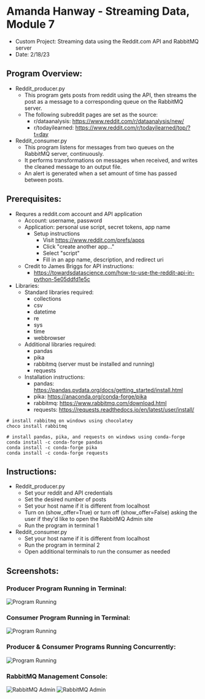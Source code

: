 # Amanda Hanway - Streaming Data, Module 7
- Custom Project: Streaming data using the Reddit.com API and RabbitMQ server
- Date: 2/18/23

## Program Overview:
- Reddit_producer.py
    - This program gets posts from reddit using the API, then streams the post as a message to a corresponding queue on the RabbitMQ server.  
    - The following subreddit pages are set as the source:
        - r/dataanalysis: https://www.reddit.com/r/dataanalysis/new/
        - r/todayilearned: https://www.reddit.com/r/todayilearned/top/?t=day
- Reddit_consumer.py
    - This program listens for messages from two queues on the RabbitMQ server, continuously.
    - It performs transformations on messages when received, and writes the cleaned message to an output file.
    - An alert is generated when a set amount of time has passed between posts.    

## Prerequisites:
- Requres a reddit.com account and API application
    - Account: username, password
    - Application: personal use script, secret tokens, app name
        -  Setup instructions
            - Visit https://www.reddit.com/prefs/apps 
            - Click "create another app..."
            - Select "script"
            - Fill in an app name, description, and redirect uri
    - Credit to James Briggs for API instructions:  
        - https://towardsdatascience.com/how-to-use-the-reddit-api-in-python-5e05ddfd1e5c
- Libraries:
    - Standard libraries required:  
        - collections 
        - csv
        - datetime 
        - re
        - sys
        - time
        - webbrowser
    - Additional libraries required: 
        - pandas  
        - pika   
        - rabbitmq (server must be installed and running)  
        - requests 
    - Installation instructions:  
        - pandas: https://pandas.pydata.org/docs/getting_started/install.html
        - pika: https://anaconda.org/conda-forge/pika  
        - rabbitmq: https://www.rabbitmq.com/download.html 
        - requests: https://requests.readthedocs.io/en/latest/user/install/       
```
# install rabbitmq on windows using chocolatey
choco install rabbitmq

# install pandas, pika, and requests on windows using conda-forge
conda install -c conda-forge pandas
conda install -c conda-forge pika
conda install -c conda-forge requests
```

## Instructions:
- Reddit_producer.py
    - Set your reddit and API credentials
    - Set the desired number of posts  
    - Set your host name if it is different from localhost
    - Turn on (show_offer=True) or turn off (show_offer=False) asking the user if they'd like to open the RabbitMQ Admin site 
    - Run the program in terminal 1
- Reddit_consumer.py
    - Set your host name if it is different from localhost   
    - Run the program in terminal 2
    - Open additional terminals to run the consumer as needed

## Screenshots:

### Producer Program Running in Terminal:
![Program Running](/Producer_running.png)

### Consumer Program Running in Terminal:
![Program Running](/Consumer_running.png)

### Producer & Consumer Programs Running Concurrently:
![Program Running](/Consumer+producer_running.png)

### RabbitMQ Management Console:
![RabbitMQ Admin](/RabbitMQ-1.png)
![RabbitMQ Admin](/RabbitMQ-2.png)




